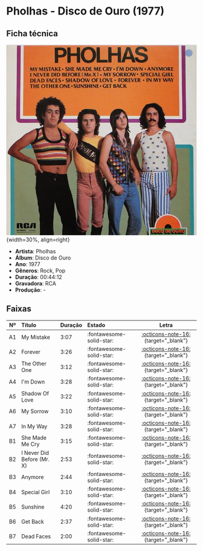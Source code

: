 # Pholhas - Disco de Ouro (1977)

## Ficha técnica

![](pholhas/disco-de-ouro.jpg){width=30%, align=right}

 - **Artista**: Pholhas
 - **Álbum**: Disco de Ouro
 - **Ano**: 1977
 - **Gêneros**: Rock, Pop
 - **Duração**: 00:44:12
 - **Gravadora**: RCA
 - **Produção**: -

## Faixas

| Nº|	Título	| Duração | Estado | Letra |
|:---:|:---|:---|:---|:---:|
| A1 | My Mistake | 3:07 | :fontawesome-solid-star: | [:octicons-note-16:](https://www.letras.mus.br/pholhas/66590/){target="_blank"}|
| A2 | Forever | 3:26 | :fontawesome-solid-star: | [:octicons-note-16:](https://www.letras.mus.br/pholhas/66600/){target="_blank"}|
| A3 | The Other One | 3:12 | :fontawesome-solid-star: | [:octicons-note-16:](https://www.letras.mus.br/pholhas/66594/){target="_blank"}|
| A4 | I'm Down | 3:28 | :fontawesome-solid-star: | [:octicons-note-16:](https://www.letras.mus.br/pholhas/im-down/){target="_blank"}|
| A5 | Shadow Of Love | 3:22 | :fontawesome-solid-star: | [:octicons-note-16:](https://www.letras.mus.br/pholhas/1513125/){target="_blank"}|
| A6 | My Sorrow | 3:10 | :fontawesome-solid-star: | [:octicons-note-16:](https://www.letras.mus.br/pholhas/66596/){target="_blank"}|
| A7 | In My Way | 3:28 | :fontawesome-solid-star: | [:octicons-note-16:](https://www.letras.mus.br/pholhas/66597/){target="_blank"}|
| B1 | She Made Me Cry | 3:15 | :fontawesome-solid-star: | [:octicons-note-16:](https://www.letras.mus.br/pholhas/66591/){target="_blank"}|
| B2 | I Never Did Before (Mr. X) | 2:53 | :fontawesome-solid-star: | [:octicons-note-16:](https://www.letras.mus.br/pholhas/66598/){target="_blank"}|
| B3 | Anymore | 2:44 | :fontawesome-solid-star: | [:octicons-note-16:](https://www.letras.mus.br/pholhas/1857326/){target="_blank"}|
| B4 | Special Girl | 3:10 | :fontawesome-solid-star: | [:octicons-note-16:](https://www.letras.mus.br/pholhas/1075144/){target="_blank"}|
| B5 | Sunshine | 4:20 | :fontawesome-solid-star: | [:octicons-note-16:](https://www.letras.mus.br/pholhas/1554238/){target="_blank"}|
| B6 | Get Back | 2:37 | :fontawesome-solid-star: | [:octicons-note-16:](https://www.letras.mus.br/pholhas/66599/){target="_blank"}|
| B7 | Dead Faces | 2:00 | :fontawesome-solid-star: | [:octicons-note-16:](https://www.letras.mus.br/pholhas/66601/){target="_blank"}|
